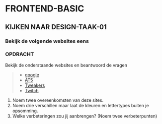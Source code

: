 # FRONTEND-BASIC

## KIJKEN NAAR DESIGN-TAAK-01

### Bekijk de volgende websites eens

### OPDRACHT

Bekijk de onderstaande websites en beantwoord de vragen

> - [google](https://www.google.com/)
> - [AT5](https://www.at5.nl/)
> - [Tweakers](https://tweakers.net/)
> - [Twitch](https://www.twitch.tv/)

1. Noem twee overeenkomsten van deze sites.
2. Noem drie verschillen maar laat de kleuren en lettertypes buiten je opsomming.
3. Welke verbeteringen zou jij aanbrengen? (Noem twee verbeterpunten)


<!--- ------------ DIT COMMENTAAR LATEN STAAN AUB ------------
------------------ ------------------------------ ------------
------------------ eagle ref:91054509
------------------ ------------------------------ ------------
------------------ DIT COMMENTAAR LATEN STAAN AUB -------- -->